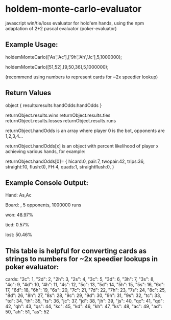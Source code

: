 # holdem-monte-carlo-evaluator
javascript win/tie/loss evaluator for hold'em hands, using the npm adaptation of 2+2 pascal evaluator (poker-evaluator)


Example Usage:
------------------------------------------------

holdemMonteCarlo(['As','Ac'],['9h','Ah','Jc'],5,1000000);

holdemMonteCarlo([51,52],[9,50,36],5,1000000);

(recommend using numbers to represent cards for ~2x speedier lookup)


Return Values
------------------------------------------------

object {
results:results
handOdds:handOdds
}

returnObject.results.wins
returnObject.results.ties
returnObject.results.losses
returnObject.results.runs

returnObject.handOdds is an array where player 0 is the bot, opponents are 1,2,3,4...

returnObject.handOdds[x] is an object with percent likelihood of player x achieving various hands, for example:

returnObject.handOdds[0]= {
hicard:0,
pair:7,
twopair:42,
trips:36,
straight:10,
flush:0),
FH:4,
quads:1,
straightflush:0,
}

Example Console Output:
------------------------------------------------
Hand: As,Ac

Board: , 5 opponents, 1000000 runs

won: 48.97%

tied: 0.57%

lost: 50.46%


This table is helpful for converting cards as strings to numbers for ~2x speedier lookups in poker evaluator:
------------------------------------------------
cards:
 "2c": 1,
 "2d": 2,
 "2h": 3,
 "2s": 4,
 "3c": 5,
 "3d": 6,
 "3h": 7,
 "3s": 8,
 "4c": 9,
 "4d": 10,
 "4h": 11,
 "4s": 12,
 "5c": 13,
 "5d": 14,
 "5h": 15,
 "5s": 16,
 "6c": 17,
 "6d": 18,
 "6h": 19,
 "6s": 20,
 "7c": 21,
 "7d": 22,
 "7h": 23,
 "7s": 24,
 "8c": 25,
 "8d": 26,
 "8h": 27,
 "8s": 28,
 "9c": 29,
 "9d": 30,
 "9h": 31,
 "9s": 32,
 "tc": 33,
 "td": 34,
 "th": 35,
 "ts": 36,
 "jc": 37,
 "jd": 38,
 "jh": 39,
 "js": 40,
 "qc": 41,
 "qd": 42,
 "qh": 43,
 "qs": 44,
 "kc": 45,
 "kd": 46,
 "kh": 47,
 "ks": 48,
 "ac": 49,
 "ad": 50,
 "ah": 51,
 "as": 52
